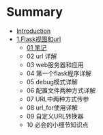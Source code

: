# Summary

* [Introduction](README.md)
* [1.Flask视图和url](chapter1.md)
  * [01 笔记](chapter1/01bi-ji.md)
  * 02 url 详解
  * 03 web服务器和应用
  * 04 第一个flask程序详解
  * 05 debug模式详解
  * 06 配置文件两种方式详解
  * 07 URL中两种方式传参
  * 08 url\_for使用详解
  * 09 自定义URL转换器
  * 10 必会的小细节知识点

